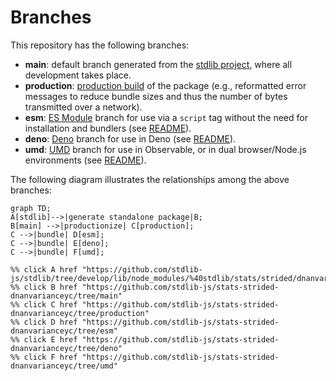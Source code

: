 <!--

@license Apache-2.0

Copyright (c) 2022 The Stdlib Authors.

Licensed under the Apache License, Version 2.0 (the "License");
you may not use this file except in compliance with the License.
You may obtain a copy of the License at

    http://www.apache.org/licenses/LICENSE-2.0

Unless required by applicable law or agreed to in writing, software
distributed under the License is distributed on an "AS IS" BASIS,
WITHOUT WARRANTIES OR CONDITIONS OF ANY KIND, either express or implied.
See the License for the specific language governing permissions and
limitations under the License.

-->

# Branches

This repository has the following branches:

-   **main**: default branch generated from the [stdlib project][stdlib-url], where all development takes place.
-   **production**: [production build][production-url] of the package (e.g., reformatted error messages to reduce bundle sizes and thus the number of bytes transmitted over a network).
-   **esm**: [ES Module][esm-url] branch for use via a `script` tag without the need for installation and bundlers (see [README][esm-readme]).
-   **deno**: [Deno][deno-url] branch for use in Deno (see [README][deno-readme]).
-   **umd**: [UMD][umd-url] branch for use in Observable, or in dual browser/Node.js environments (see [README][umd-readme]).

The following diagram illustrates the relationships among the above branches:

```mermaid
graph TD;
A[stdlib]-->|generate standalone package|B;
B[main] -->|productionize| C[production];
C -->|bundle| D[esm];
C -->|bundle| E[deno];
C -->|bundle| F[umd];

%% click A href "https://github.com/stdlib-js/stdlib/tree/develop/lib/node_modules/%40stdlib/stats/strided/dnanvarianceyc"
%% click B href "https://github.com/stdlib-js/stats-strided-dnanvarianceyc/tree/main"
%% click C href "https://github.com/stdlib-js/stats-strided-dnanvarianceyc/tree/production"
%% click D href "https://github.com/stdlib-js/stats-strided-dnanvarianceyc/tree/esm"
%% click E href "https://github.com/stdlib-js/stats-strided-dnanvarianceyc/tree/deno"
%% click F href "https://github.com/stdlib-js/stats-strided-dnanvarianceyc/tree/umd"
```

[stdlib-url]: https://github.com/stdlib-js/stdlib/tree/develop/lib/node_modules/%40stdlib/stats/strided/dnanvarianceyc
[production-url]: https://github.com/stdlib-js/stats-strided-dnanvarianceyc/tree/production
[deno-url]: https://github.com/stdlib-js/stats-strided-dnanvarianceyc/tree/deno
[deno-readme]: https://github.com/stdlib-js/stats-strided-dnanvarianceyc/blob/deno/README.md
[umd-url]: https://github.com/stdlib-js/stats-strided-dnanvarianceyc/tree/umd
[umd-readme]: https://github.com/stdlib-js/stats-strided-dnanvarianceyc/blob/umd/README.md
[esm-url]: https://github.com/stdlib-js/stats-strided-dnanvarianceyc/tree/esm
[esm-readme]: https://github.com/stdlib-js/stats-strided-dnanvarianceyc/blob/esm/README.md